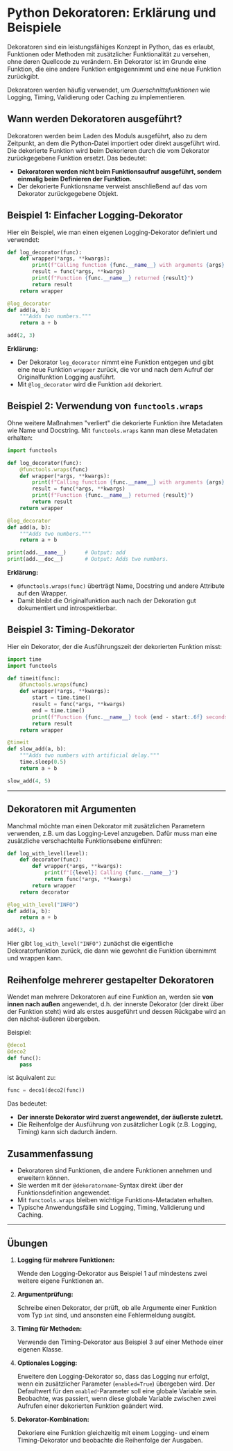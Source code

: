 # Python Dekoratoren: Erklärung und Beispiele

Dekoratoren sind ein leistungsfähiges Konzept in Python, das es erlaubt, Funktionen oder Methoden 
mit zusätzlicher Funktionalität zu versehen, ohne deren Quellcode zu verändern. Ein Dekorator ist 
im Grunde eine Funktion, die eine andere Funktion entgegennimmt und eine neue Funktion zurückgibt.

Dekoratoren werden häufig verwendet, um *Querschnittsfunktionen* wie Logging, Timing, Validierung 
oder Caching zu implementieren.

## Wann werden Dekoratoren ausgeführt?

Dekoratoren werden beim Laden des Moduls ausgeführt, also zu dem Zeitpunkt, an dem die Python-Datei 
importiert oder direkt ausgeführt wird. Die dekorierte Funktion wird beim Dekorieren durch die vom 
Dekorator zurückgegebene Funktion ersetzt. Das bedeutet:  
- **Dekoratoren werden nicht beim Funktionsaufruf ausgeführt, sondern einmalig beim Definieren der 
  Funktion.**  
- Der dekorierte Funktionsname verweist anschließend auf das vom Dekorator zurückgegebene Objekt.

## Beispiel 1: Einfacher Logging-Dekorator

Hier ein Beispiel, wie man einen eigenen Logging-Dekorator definiert und verwendet:

```python
def log_decorator(func):
    def wrapper(*args, **kwargs):
        print(f"Calling function {func.__name__} with arguments {args} {kwargs}")
        result = func(*args, **kwargs)
        print(f"Function {func.__name__} returned {result}")
        return result
    return wrapper

@log_decorator
def add(a, b):
    """Adds two numbers."""
    return a + b

add(2, 3)
```

**Erklärung:**  
- Der Dekorator `log_decorator` nimmt eine Funktion entgegen und gibt eine neue Funktion `wrapper` 
  zurück, die vor und nach dem Aufruf der Originalfunktion Logging ausführt.
- Mit `@log_decorator` wird die Funktion `add` dekoriert.


## Beispiel 2: Verwendung von `functools.wraps`

Ohne weitere Maßnahmen "verliert" die dekorierte Funktion ihre Metadaten wie Name und Docstring. 
Mit `functools.wraps` kann man diese Metadaten erhalten:

```python
import functools

def log_decorator(func):
    @functools.wraps(func)
    def wrapper(*args, **kwargs):
        print(f"Calling function {func.__name__} with arguments {args} {kwargs}")
        result = func(*args, **kwargs)
        print(f"Function {func.__name__} returned {result}")
        return result
    return wrapper

@log_decorator
def add(a, b):
    """Adds two numbers."""
    return a + b

print(add.__name__)      # Output: add
print(add.__doc__)       # Output: Adds two numbers.
```

**Erklärung:**  
- `@functools.wraps(func)` überträgt Name, Docstring und andere Attribute auf den Wrapper.
- Damit bleibt die Originalfunktion auch nach der Dekoration gut dokumentiert und introspektierbar.


## Beispiel 3: Timing-Dekorator

Hier ein Dekorator, der die Ausführungszeit der dekorierten Funktion misst:

```python
import time
import functools

def timeit(func):
    @functools.wraps(func)
    def wrapper(*args, **kwargs):
        start = time.time()
        result = func(*args, **kwargs)
        end = time.time()
        print(f"Function {func.__name__} took {end - start:.6f} seconds.")
        return result
    return wrapper

@timeit
def slow_add(a, b):
    """Adds two numbers with artificial delay."""
    time.sleep(0.5)
    return a + b

slow_add(4, 5)
```

---

## Dekoratoren mit Argumenten

Manchmal möchte man einen Dekorator mit zusätzlichen Parametern verwenden, z.B. um das Logging-Level 
anzugeben. Dafür muss man eine zusätzliche verschachtelte Funktionsebene einführen:

```python
def log_with_level(level):
    def decorator(func):
        def wrapper(*args, **kwargs):
            print(f"[{level}] Calling {func.__name__}")
            return func(*args, **kwargs)
        return wrapper
    return decorator

@log_with_level("INFO")
def add(a, b):
    return a + b

add(3, 4)
```

Hier gibt `log_with_level("INFO")` zunächst die eigentliche Dekoratorfunktion zurück, die dann wie 
gewohnt die Funktion übernimmt und wrappen kann.

## Reihenfolge mehrerer gestapelter Dekoratoren

Wendet man mehrere Dekoratoren auf eine Funktion an, werden sie **von innen nach außen** angewendet, 
d.h. der innerste Dekorator (der direkt über der Funktion steht) wird als erstes ausgeführt und 
dessen Rückgabe wird an den nächst-äußeren übergeben.

Beispiel:

```python
@deco1
@deco2
def func():
    pass
```

ist äquivalent zu:

```python
func = deco1(deco2(func))
```

Das bedeutet:  
- **Der innerste Dekorator wird zuerst angewendet, der äußerste zuletzt.**
- Die Reihenfolge der Ausführung von zusätzlicher Logik (z.B. Logging, Timing) kann sich dadurch 
  ändern.


## Zusammenfassung

- Dekoratoren sind Funktionen, die andere Funktionen annehmen und erweitern können.
- Sie werden mit der `@dekoratorname`-Syntax direkt über der Funktionsdefinition angewendet.
- Mit `functools.wraps` bleiben wichtige Funktions-Metadaten erhalten.
- Typische Anwendungsfälle sind Logging, Timing, Validierung und Caching.

---

## Übungen

1. **Logging für mehrere Funktionen:**  

   Wende den Logging-Dekorator aus Beispiel 1 auf mindestens zwei weitere eigene Funktionen an.

2. **Argumentprüfung:**  

   Schreibe einen Dekorator, der prüft, ob alle Argumente einer Funktion vom Typ `int` sind, 
   und ansonsten eine Fehlermeldung ausgibt.

3. **Timing für Methoden:**  

   Verwende den Timing-Dekorator aus Beispiel 3 auf einer Methode einer eigenen Klasse.

4. **Optionales Logging:**  

   Erweitere den Logging-Dekorator so, dass das Logging nur erfolgt, wenn ein zusätzlicher 
   Parameter (`enabled=True`) übergeben wird. Der Defaultwert für den `enabled`-Parameter soll eine
   globale Variable sein. Beobachte, was passiert, wenn diese globale Variable zwischen zwei
   Aufrufen einer dekorierten Funktion geändert wird.

5. **Dekorator-Kombination:**  

   Dekoriere eine Funktion gleichzeitig mit einem Logging- und einem Timing-Dekorator und beobachte 
   die Reihenfolge der Ausgaben.

